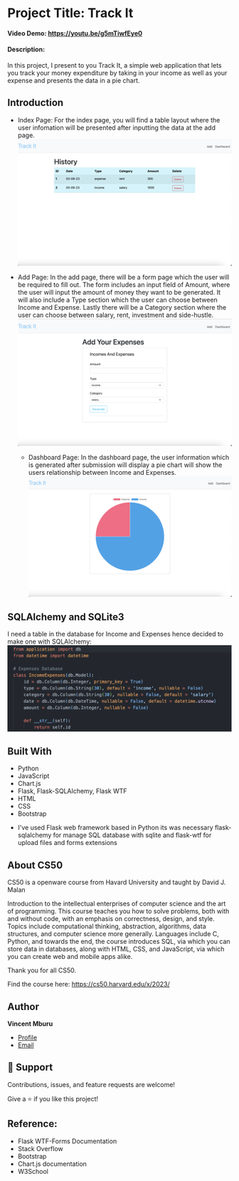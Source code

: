# Project Title: Track It

#### Video Demo:  https://youtu.be/g5mTiwfEye0

#### Description:

In this project, I present to you Track It, a simple web application that lets you track your money expenditure by taking in your income as well as your expense and presents the data in a pie chart.

## Introduction
* Index Page:
  For the index page, you will find a table layout where the user infomation will be presented after inputting the data at the add page.
  ![Index Page](/Index%20page.png)

* Add Page:
  In the add page, there will be a form page which the user will be required to fill out. The form includes an input field of Amount, where the user will input the amount of money they want to be generated. It will also include a Type section which the user can choose between Income and Expense. Lastly there will be a Category section where the user can choose between salary, rent, investment and side-hustle.
  ![Add Page](/Add%20page.png)

  * Dashboard Page:
  In the dashboard page, the user information which is generated after submission will display a pie chart will show the users relationship between Income and Expenses.
  ![Dashboard Page](/Dashboard%20page.png)

## SQLAlchemy and SQLite3
I need a table in the database for Income and Expenses hence decided to make one with SQLAlchemy:
![Database](/Database.png)

## Built With

- Python
- JavaScript
- Chart.js
- Flask, Flask-SQLAlchemy, Flask WTF
- HTML
- CSS
- Bootstrap

* I've used Flask web framework based in Python its was necessary flask-sqlalchemy for manage SQL database with sqlite and flask-wtf for upload files and forms extensions

## About CS50

CS50 is a openware course from Havard University and taught by David J. Malan

Introduction to the intellectual enterprises of computer science and the art of programming. This course teaches you how to solve problems, both with and without code, with an emphasis on correctness, design, and style. Topics include computational thinking, abstraction, algorithms, data structures, and computer science more generally. Languages include C, Python, and towards the end, the course introduces SQL, via which you can store data in databases, along with HTML, CSS, and JavaScript, via which you can create web and mobile apps alike.

Thank you for all CS50.

Find the course here: https://cs50.harvard.edu/x/2023/

## Author

**Vincent Mburu**

- [Profile](https://github.com/vincemburu "Vincent Mburu")
- [Email](mailto:vincentmburu007@gmail.com?subject=Hi "Hi!")

## 🤝 Support

Contributions, issues, and feature requests are welcome!

Give a ⭐️ if you like this project!

## Reference:

* Flask WTF-Forms Documentation
* Stack Overflow
* Bootstrap
* Chart.js documentation
* W3School
